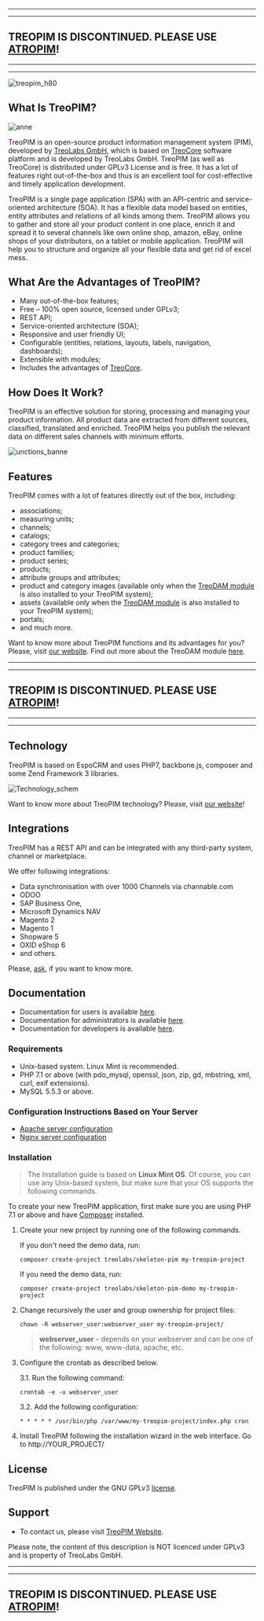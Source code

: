 ***
***

## TREOPIM IS DISCONTINUED. PLEASE USE [ATROPIM](https://github.com/atrocore/atropim)!

***
***

![treopim_h80](docs/_assets/treopim_h80.png)

## What Is TreoPIM?

![anne](docs/_assets/zs_ft_19_01_2018_employee_eng2.png)

TreoPIM is an open-source product information management system (PIM), developed by [TreoLabs GmbH](https://treolabs.com/), which is based on [TreoCore](https://github.com/treolabs/treocore) software platform and is developed by TreoLabs GmbH. TreoPIM (as well as TreoCore) is distributed under GPLv3 License and is free. It has a lot of features right out-of-the-box and thus is an excellent tool for cost-effective and timely application development.

TreoPIM is a single page application (SPA) with an API-centric and service-oriented architecture (SOA). It has a flexible data model based on entities, entity attributes and relations of all kinds among them. TreoPIM allows you to gather and store all your product content in one place, enrich it and spread it to several channels like own online shop, amazon, eBay, online shops of your distributors, on a tablet or mobile application. TreoPIM will help you to structure and organize all your flexible data and get rid of excel mess. 

## What Are the Advantages of TreoPIM?

- Many out-of-the-box features;
- Free – 100% open source, licensed under GPLv3;
- REST API;
- Service-oriented architecture (SOA);
- Responsive and user friendly UI;
- Configurable (entities, relations, layouts, labels, navigation, dashboards);
- Extensible with modules;
- Includes the advantages of [TreoCore](https://github.com/treolabs/treocore).

## How Does It Work?

TreoPIM is an effective solution for storing, processing and managing your product information. All product data are extracted from different sources, classified, translated and enriched. TreoPIM helps you publish the relevant data on different sales channels with minimum efforts. 

![unctions_banne](docs/_assets/how_it_works_scheme_en.png)

## Features

TreoPIM comes with a lot of features directly out of the box, including:

- associations;
- measuring units;
- channels;
- catalogs;
- category trees and categories;
- product families;
- product series;
- products;
- attribute groups and attributes;
- product and category images (available only when the [TreoDAM module](https://treodam.com) is also installed to your TreoPIM system);
- assets (available only when the [TreoDAM module](https://treodam.com) is also installed to your TreoPIM system);  
- portals;
- and much more.

Want to know more about TreoPIM functions and its advantages for you? Please, visit [our website](http://treopim.com). Find out more about the TreoDAM module [here](https://treodam.com).

***
***

## TREOPIM IS DISCONTINUED. PLEASE USE [ATROPIM](https://github.com/atrocore/atropim)!

***
***

## Technology

TreoPIM is based on EspoCRM and uses PHP7, backbone.js, composer and some Zend Framework 3 libraries.

![Technology_schem](docs/_assets/technologie_scheme_eng.png)

Want to know more about TreoPIM technology? Please, visit [our website](http://treopim.com/technology)!

## Integrations

TreoPIM has a REST API and can be integrated with any third-party system, channel or marketplace. 

We offer following integrations:

- Data synchronisation with over 1000 Channels via channable.com
- ODOO
- SAP Business One,
- Microsoft Dynamics NAV
- Magento 2
- Magento 1
- Shopware 5
- OXID eShop 6
- and others.

Please, [ask](https://treopim.com/contact), if you want to know more.

## Documentation

- Documentation for users is available [here](docs/en/user-guide).
- Documentation for administrators is available [here](docs/en/administration/).
- Documentation for developers is available [here](docs/).

### Requirements

* Unix-based system. Linux Mint is recommended.
* PHP 7.1 or above (with pdo_mysql, openssl, json, zip, gd, mbstring, xml, curl, exif extensions).
* MySQL 5.5.3 or above.

### Configuration Instructions Based on Your Server

* [Apache server configuration](https://github.com/treolabs/treocore/blob/master/docs/en/administration/apache-server-configuration.md)
* [Nginx server configuration](https://github.com/treolabs/treocore/blob/master/docs/en/administration/nginx-server-configuration.md)

### Installation

> The Installation guide is based on **Linux Mint OS**. Of course, you can use any Unix-based system, but make sure that your OS supports the following commands.<br/>

To create your new TreoPIM application, first make sure you are using PHP 7.1 or above and have [Composer](https://getcomposer.org/) installed.

1. Create your new project by running one of the following commands.

   If you don't need the demo data, run:
   ```
   composer create-project treolabs/skeleton-pim my-treopim-project
   ```
   If you need the demo data, run:
    ```
   composer create-project treolabs/skeleton-pim-demo my-treopim-project
   ```   

2. Change recursively the user and group ownership for project files: 
   ```
   chown -R webserver_user:webserver_user my-treopim-project/
   ```
   >**webserver_user** – depends on your webserver and can be one of the following: www, www-data, apache, etc.

3. Configure the crontab as described below.

   3.1. Run the following command:
      ```
      crontab -e -u webserver_user
      ```
   3.2. Add the following configuration:
      ```
      * * * * * /usr/bin/php /var/www/my-treopim-project/index.php cron
      ```      

4. Install TreoPIM following the installation wizard in the web interface. Go to http://YOUR_PROJECT/
     
## License

TreoPIM is published under the GNU GPLv3 [license](LICENSE.txt).

## Support

- To contact us, please visit [TreoPIM Website](http://treopim.com).

Please note, the content of this description is NOT licenced under GPLv3 and is property of TreoLabs GmbH.

***
***
## TREOPIM IS DISCONTINUED. PLEASE USE [ATROPIM](https://github.com/atrocore/atropim)!
